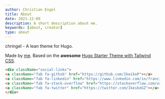 ```yaml
---
author: Christian Engel
title: About
date: 2021-12-09
description: A short description about me.
keywords: [about, creator]
type: about
---
```


chringel - A lean theme for Hugo.

Made by [me](https://github.com/chringel21/). Based on the **awesome** [Hugo Starter Theme with Tailwind CSS](https://github.com/dirkolbrich/hugo-theme-tailwindcss-starter).


```html
<div className="social-links">
<a className="fab fa-github" href="https://github.com/IkeikeP"></a>
<a className="fab fa-linkedin" href="https://www.linkedin.com/in/francisconina/"></a>
<a className="fab fa-stack-overflow" href="https://stackoverflow.com/users/2923357/ikeike/"></a>
<a className="fab fa-twitter" href="https://twitter.com/IkeikeGZ"></a>
</div>
